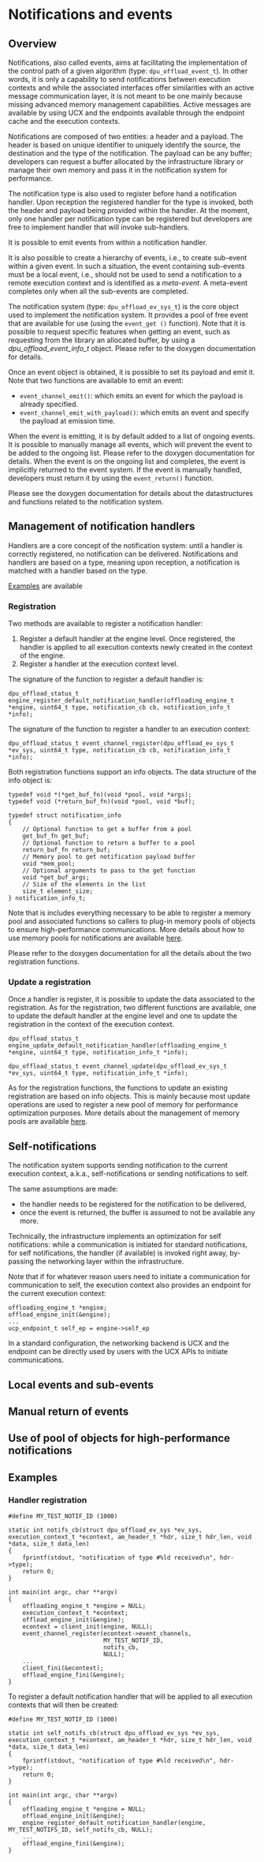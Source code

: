# Notifications and events

## Overview

Notifications, also called events, aims at facilitating the implementation of the control path of a
given algorithm (type: `dpu_offload_event_t`). In other words, it is only a capability to send 
notifications between execution contexts and while the associated interfaces offer similarities with 
an active message communication layer, it is not meant to be one mainly because missing advanced 
memory management capabilities. 
Active messages are available by using UCX and the endpoints available through the endpoint cache
and the execution contexts.

Notifications are composed of two entities: a header and a payload. The header is based on unique
identifier to uniquely identify the source, the destination and the type of the notification. The
payload can be any buffer; developers can request a buffer allocated by the infrastructure library
or manage their own memory and pass it in the notification system for performance.

The notification type is also used to register before hand a notification handler. Upon reception the
registered handler for the type is invoked, both the header and payload being provided within the
handler. At the moment, only one handler per notification type can be registered but developers are
free to implement handler that will invoke sub-handlers.

It is possible to emit events from within a notification handler.

It is also possible to create a hierarchy of events, i.e., to create sub-event within a given event.
In such a situation, the event containing sub-events must be a local event, i.e., should not be used
to send a notification to a remote execution context and is identified as a *meta-event*. A 
meta-event completes only when all the sub-events are completed.

The notification system (type: `dpu_offload_ev_sys_t`) is the core object used to implement the 
notification system. It provides a pool of free event that are available for use (using the `event_get
()` function). Note that it is possible to request specific features when getting an event, such as
requesting from the library an allocated buffer, by using a *dpu_offload_event_info_t* object.
Please refer to the doxygen documentation for details.

Once an event object is obtained, it is possible to set its payload and emit it. Note that two 
functions are available to emit an event:

- `event_channel_emit()`: which emits an event for which the payload is already specified.
- `event_channel_emit_with_payload()`: which emits an event and specify the payload at emission time.

When the event is emitting, it is by default added to a list of ongoing events. It is possible to
manually manage all events, which will prevent the event to be added to the ongoing list. Please
refer to the doxygen documentation for details.
When the event is on the ongoing list and completes, the event is implicitly returned to the event
system. If the event is manually handled, developers must return it by using the `event_return()`
function.

Please see the doxygen documentation for details about the datastructures and functions related to
the notification system.

## Management of notification handlers

Handlers are a core concept of the notification system: until a handler is correctly registered,
no notification can be delivered. Notifications and handlers are based on a type, meaning upon
reception, a notification is matched with a handler based on the type.

[Examples](#handler-registration) are available

### Registration

Two methods are available to register a notification handler:
1. Register a default handler at the engine level. Once registered, the handler is applied to all execution contexts newly created in the context of the engine.
2. Register a handler at the execution context level.

The signature of the function to register a default handler is:
```
dpu_offload_status_t engine_register_default_notification_handler(offloading_engine_t *engine, uint64_t type, notification_cb cb, notification_info_t *info);
```

The signature of the function to register a handler to an execution context:
```
dpu_offload_status_t event_channel_register(dpu_offload_ev_sys_t *ev_sys, uint64_t type, notification_cb cb, notification_info_t *info);
```

Both registration functions support an info objects. The data structure of the info object is:
```
typedef void *(*get_buf_fn)(void *pool, void *args);
typedef void (*return_buf_fn)(void *pool, void *buf);

typedef struct notification_info
{
    // Optional function to get a buffer from a pool
    get_buf_fn get_buf;
    // Optional function to return a buffer to a pool
    return_buf_fn return_buf;
    // Memory pool to get notification payload buffer
    void *mem_pool;
    // Optional arguments to pass to the get function
    void *get_buf_args;
    // Size of the elements in the list
    size_t element_size;
} notification_info_t;
```
Note that is includes everything necessary to be able to register a memory pool and associated functions so callers to plug-in
memory pools of objects to ensure high-performance communications. More details about how to use memory pools for notifications
are available [here](#use-of-pool-of-objects-for-high-performance-notifications).

Please refer to the doxygen documentation for all the details about the two registration functions.

### Update a registration

Once a handler is register, it is possible to update the data associated to the registration. As for the registration,
two different functions are available, one to update the default handler at the engine level and one to update the registration
in the context of the execution context.
```
dpu_offload_status_t engine_update_default_notification_handler(offloading_engine_t *engine, uint64_t type, notification_info_t *info);
```

```
dpu_offload_status_t event_channel_update(dpu_offload_ev_sys_t *ev_sys, uint64_t type, notification_info_t *info);
```

As for the registration functions, the functions to update an existing registration are based on info objects.
This is mainly because most update operations are used to register a new pool of memory for performance
optimization purposes. More details about the management of memory pools are available [here](#use-of-pool-of-objects-for-high-performance-notifications).

## Self-notifications

The notification system supports sending notification to the current execution context, a.k.a.,
self-notifications or sending notifications to self.

The same assumptions are made:
- the handler needs to be registered for the notification to be delivered,
- once the event is returned, the buffer is assumed to not be available any more.

Technically, the infrastructure implements an optimization for self notifications: while
a communication is initiated for standard notifications, for self notifications, the handler
(if available) is invoked right away, by-passing the networking layer within the infrastructure.

Note that if for whatever reason users need to initiate a communication for communication to self,
the execution context also provides an endpoint for the current execution context:
```
offloading_engine_t *engine;
offload_engine_init(&engine);
...
ucp_endpoint_t self_ep = engine->self_ep
```
In a standard configuration, the networking backend is UCX and the endpoint can be directly used
by users with the UCX APIs to initiate communications.

## Local events and sub-events

## Manual return of events

## Use of pool of objects for high-performance notifications

## Examples

### Handler registration

```
#define MY_TEST_NOTIF_ID (1000)

static int notifs_cb(struct dpu_offload_ev_sys *ev_sys, execution_context_t *econtext, am_header_t *hdr, size_t hdr_len, void *data, size_t data_len)
{
    fprintf(stdout, "notification of type #%ld received\n", hdr->type);
    return 0;
}

int main(int argc, char **argv)
{
    offloading_engine_t *engine = NULL;
    execution_context_t *econtext;
    offload_engine_init(&engine);
    econtext = client_init(engine, NULL);
    event_channel_register(econtext->event_channels,
                           MY_TEST_NOTIF_ID,
                           notifs_cb,
                           NULL);
    ...
    client_fini(&econtext);
    offload_engine_fini(&engine);
}
```

To register a default notification handler that will be applied to all execution contexts that will then be created:

```
#define MY_TEST_NOTIF_ID (1000)

static int self_notifs_cb(struct dpu_offload_ev_sys *ev_sys, execution_context_t *econtext, am_header_t *hdr, size_t hdr_len, void *data, size_t data_len)
{
    fprintf(stdout, "notification of type #%ld received\n", hdr->type);
    return 0;
}

int main(int argc, char **argv)
{
    offloading_engine_t *engine = NULL;
    offload_engine_init(&engine);
    engine_register_default_notification_handler(engine, MY_TEST_NOTIFS_ID, self_notifs_cb, NULL);
    ...
    offload_engine_fini(&engine);
}
```